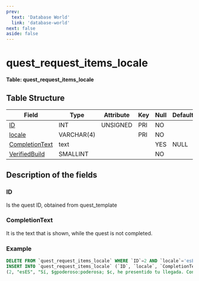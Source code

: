 ```yaml
---
prev:
  text: 'Database World'
  link: 'database-world'
next: false
aside: false
---
```


# quest\_request\_items\_locale

**Table: quest\_request\_items\_locale**

## Table Structure

| Field               | Type       | Attribute | Key | Null | Default | Extra | Comment |
| ------------------- | ---------- | --------- | --- | ---- | ------- | ----- | ------- |
| [ID][1]             | INT        | UNSIGNED  | PRI | NO   |         |       |         |
| [locale][2]         | VARCHAR(4) |           | PRI | NO   |         |       |         |
| [CompletionText][3] | text       |           |     | YES  | NULL    |       |         |
| [VerifiedBuild][4]  | SMALLINT   |           |     | NO   |         |       |         |

[1]: #id
[2]: #locale
[3]: #completiontext
[4]: #verifiedbuild

## Description of the fields

### ID

Is the quest ID, obtained from quest_template

<!--@include: /utils/locale.md-->

### CompletionText

It is the text that is shown, while the quest is not completed.

<!--@include: ./verified-build.md-->

### Example

```sql
DELETE FROM `quest_request_items_locale` WHERE `ID`=2 AND `locale`='esES';
INSERT INTO `quest_request_items_locale` (`ID`, `locale`, `CompletionText`, `VerifiedBuild`) VALUES`ID`, `locale`, `CompletionText`, `VerifiedBuild`
(2, "esES", "Sí, $gpoderoso:poderosa; $c, he presentido tu llegada. Confío que tienes más noticias que darme sobre tu caza.", 0);
```
